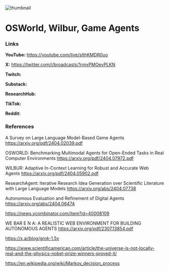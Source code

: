 ![thumbnail](thumbnail.png)

# OSWorld, Wilbur, Game Agents

### Links

**YouTube:** https://youtube.com/live/slthKMDR0uo

**X:** https://twitter.com/i/broadcasts/1rmxPMOevPLKN

**Twitch:**

**Substack:**

**ResearchHub:**

**TikTok:**

**Reddit:**

### References

A Survey on Large Language Model-Based Game Agents
https://arxiv.org/pdf/2404.02039.pdf

OSWORLD: Benchmarking Multimodal Agents for Open-Ended Tasks in Real Computer Environments
https://arxiv.org/pdf/2404.07972.pdf

WILBUR: Adaptive In-Context Learning for Robust and Accurate Web Agents
https://arxiv.org/pdf/2404.05902.pdf

ResearchAgent: Iterative Research Idea Generation over Scientific Literature with Large Language Models
https://arxiv.org/abs/2404.07738

Autonomous Evaluation and Refinement of Digital Agents
https://arxiv.org/abs/2404.06474

https://news.ycombinator.com/item?id=40008109

WE BAR E N A: A REALISTIC WEB ENVIRONMENT FOR BUILDING AUTONOMOUS AGENTS
https://arxiv.org/pdf/2307.13854.pdf

https://x.ai/blog/grok-1.5v

https://www.scientificamerican.com/article/the-universe-is-not-locally-real-and-the-physics-nobel-prize-winners-proved-it/

https://en.wikipedia.org/wiki/Markov_decision_process
